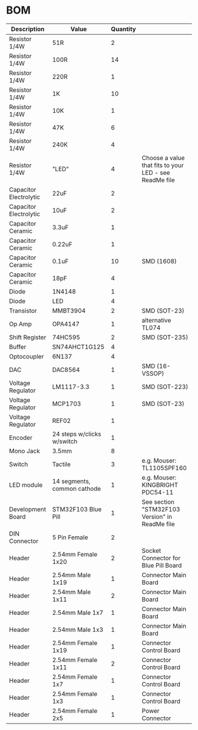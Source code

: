 # BOM

| Description | Value | Quantity | |
| --- | --- | --- | --- |
| Resistor 1/4W | 51R | 2 | |
| Resistor 1/4W | 100R | 14 | |
| Resistor 1/4W | 220R | 1 | |
| Resistor 1/4W | 1K | 10 | |
| Resistor 1/4W | 10K | 1 | |
| Resistor 1/4W | 47K | 6 | |
| Resistor 1/4W | 240K | 4 | |
| Resistor 1/4W | "LED" | 4 | Choose a value that fits to your LED - see ReadMe file |
| Capacitor Electrolytic | 22uF | 2 | |
| Capacitor Electrolytic | 10uF | 2 | |
| Capacitor Ceramic | 3.3uF | 1 | |
| Capacitor Ceramic | 0.22uF | 1 | |
| Capacitor Ceramic | 0.1uF | 10 | SMD (1608) |
| Capacitor Ceramic | 18pF | 4 | |
| Diode | 1N4148 | 1 | |
| Diode | LED | 4 | |
| Transistor | MMBT3904 | 2 | SMD (SOT-23) |
| Op Amp | OPA4147 | 1 | alternative TL074 |
| Shift Register | 74HC595 | 2 | SMD (SOT-235) |
| Buffer | SN74AHCT1G125 | 4 | |
| Optocoupler | 6N137 | 4 | |
| DAC | DAC8564 | 1 | SMD (16-VSSOP) |
| Voltage Regulator | LM1117-3.3 | 1 | SMD (SOT-223) |
| Voltage Regulator | MCP1703 | 1 | SMD (SOT-23) |
| Voltage Regulator | REF02 | 1 | |
| Encoder | 24 steps w/clicks w/switch | 1 | |
| Mono Jack | 3.5mm | 8 | |
| Switch | Tactile | 3 | e.g. Mouser: TL1105SPF160 |
| LED module | 14 segments, common cathode | 1 | e.g. Mouser: KINGBRIGHT PDC54-11 ||
| Development Board | STM32F103 Blue Pill | 1 | See section "STM32F103 Version" in ReadMe file |
| DIN Connector | 5 Pin Female | 2 | |
| Header | 2.54mm Female 1x20 | 2 | Socket Connector for Blue Pill Board |
| Header | 2.54mm Male 1x19 | 1 | Connector Main Board |
| Header | 2.54mm Male 1x11 | 2 | Connector Main Board |
| Header | 2.54mm Male 1x7 | 1 | Connector Main Board |
| Header | 2.54mm Male 1x3 | 1 | Connector Main Board |
| Header | 2.54mm Female 1x19 | 1 | Connector Control Board |
| Header | 2.54mm Female 1x11 | 2 | Connector Control Board |
| Header | 2.54mm Female 1x7 | 1 | Connector Control Board |
| Header | 2.54mm Female 1x3 | 1 | Connector Control Board |
| Header | 2.54mm Female 2x5 | 1 | Power Connector |
